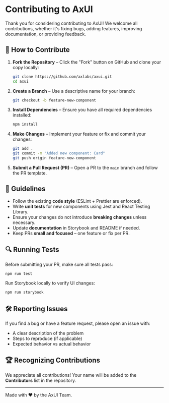 # Contributing to AxUI

Thank you for considering contributing to AxUI! We welcome all contributions, whether it's fixing bugs, adding features, improving documentation, or providing feedback.

## 🚀 How to Contribute

1. **Fork the Repository** – Click the "Fork" button on GitHub and clone your copy locally:

   ```sh
   git clone https://github.com/axlabs/axui.git
   cd axui
   ```

2. **Create a Branch** – Use a descriptive name for your branch:

   ```sh
   git checkout -b feature-new-component
   ```

3. **Install Dependencies** – Ensure you have all required dependencies installed:

   ```sh
   npm install
   ```

4. **Make Changes** – Implement your feature or fix and commit your changes:

   ```sh
   git add .
   git commit -m "Added new component: Card"
   git push origin feature-new-component
   ```

5. **Submit a Pull Request (PR)** – Open a PR to the `main` branch and follow the PR template.

## 📜 Guidelines

- Follow the existing **code style** (ESLint + Prettier are enforced).
- Write **unit tests** for new components using Jest and React Testing Library.
- Ensure your changes do not introduce **breaking changes** unless necessary.
- Update **documentation** in Storybook and README if needed.
- Keep PRs **small and focused** – one feature or fix per PR.

## 🔍 Running Tests

Before submitting your PR, make sure all tests pass:

```sh
npm run test
```

Run Storybook locally to verify UI changes:

```sh
npm run storybook
```

## 🛠️ Reporting Issues

If you find a bug or have a feature request, please open an issue with:

- A clear description of the problem
- Steps to reproduce (if applicable)
- Expected behavior vs actual behavior

## 🏆 Recognizing Contributions

We appreciate all contributions! Your name will be added to the **Contributors** list in the repository.

---

Made with ❤️ by the AxUI Team.
